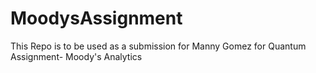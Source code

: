 # MoodysAssignment

This Repo is to be used as a submission for Manny Gomez for Quantum Assignment- Moody's Analytics

